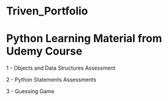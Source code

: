 # Triven_Portfolio

# Python Learning Material from Udemy Course
1 - Objects and Data Structures Assessment

2 - Python Statements Assessments

3 - Guessing Game
